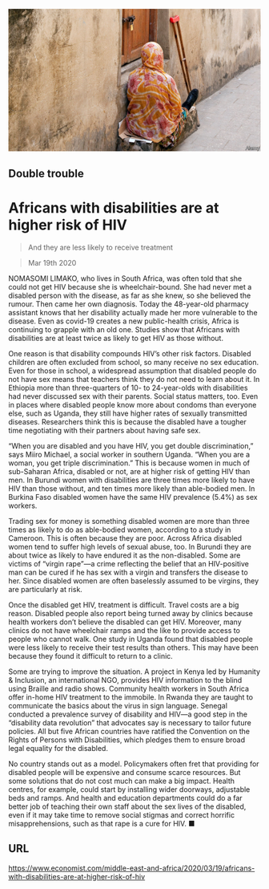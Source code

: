 ![](./images/20200321_MAP004_0.jpg)

## Double trouble

# Africans with disabilities are at higher risk of HIV

> And they are less likely to receive treatment

> Mar 19th 2020

NOMASOMI LIMAKO, who lives in South Africa, was often told that she could not get HIV because she is wheelchair-bound. She had never met a disabled person with the disease, as far as she knew, so she believed the rumour. Then came her own diagnosis. Today the 48-year-old pharmacy assistant knows that her disability actually made her more vulnerable to the disease. Even as covid-19 creates a new public-health crisis, Africa is continuing to grapple with an old one. Studies show that Africans with disabilities are at least twice as likely to get HIV as those without.

One reason is that disability compounds HIV’s other risk factors. Disabled children are often excluded from school, so many receive no sex education. Even for those in school, a widespread assumption that disabled people do not have sex means that teachers think they do not need to learn about it. In Ethiopia more than three-quarters of 10- to 24-year-olds with disabilities had never discussed sex with their parents. Social status matters, too. Even in places where disabled people know more about condoms than everyone else, such as Uganda, they still have higher rates of sexually transmitted diseases. Researchers think this is because the disabled have a tougher time negotiating with their partners about having safe sex.

“When you are disabled and you have HIV, you get double discrimination,” says Miiro Michael, a social worker in southern Uganda. “When you are a woman, you get triple discrimination.” This is because women in much of sub-Saharan Africa, disabled or not, are at higher risk of getting HIV than men. In Burundi women with disabilities are three times more likely to have HIV than those without, and ten times more likely than able-bodied men. In Burkina Faso disabled women have the same HIV prevalence (5.4%) as sex workers.

Trading sex for money is something disabled women are more than three times as likely to do as able-bodied women, according to a study in Cameroon. This is often because they are poor. Across Africa disabled women tend to suffer high levels of sexual abuse, too. In Burundi they are about twice as likely to have endured it as the non-disabled. Some are victims of “virgin rape”—a crime reflecting the belief that an HIV-positive man can be cured if he has sex with a virgin and transfers the disease to her. Since disabled women are often baselessly assumed to be virgins, they are particularly at risk.

Once the disabled get HIV, treatment is difficult. Travel costs are a big reason. Disabled people also report being turned away by clinics because health workers don’t believe the disabled can get HIV. Moreover, many clinics do not have wheelchair ramps and the like to provide access to people who cannot walk. One study in Uganda found that disabled people were less likely to receive their test results than others. This may have been because they found it difficult to return to a clinic.

Some are trying to improve the situation. A project in Kenya led by Humanity & Inclusion, an international NGO, provides HIV information to the blind using Braille and radio shows. Community health workers in South Africa offer in-home HIV treatment to the immobile. In Rwanda they are taught to communicate the basics about the virus in sign language. Senegal conducted a prevalence survey of disability and HIV—a good step in the “disability data revolution” that advocates say is necessary to tailor future policies. All but five African countries have ratified the Convention on the Rights of Persons with Disabilities, which pledges them to ensure broad legal equality for the disabled.

No country stands out as a model. Policymakers often fret that providing for disabled people will be expensive and consume scarce resources. But some solutions that do not cost much can make a big impact. Health centres, for example, could start by installing wider doorways, adjustable beds and ramps. And health and education departments could do a far better job of teaching their own staff about the sex lives of the disabled, even if it may take time to remove social stigmas and correct horrific misapprehensions, such as that rape is a cure for HIV. ■

## URL

https://www.economist.com/middle-east-and-africa/2020/03/19/africans-with-disabilities-are-at-higher-risk-of-hiv
